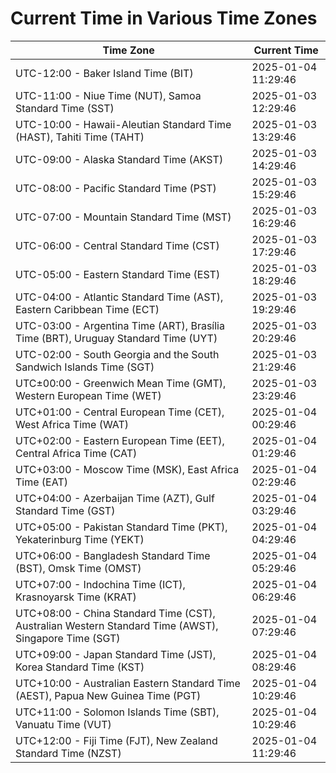 # Current Time in Various Time Zones

| Time Zone | Current Time |
|-----------|--------------|
| UTC-12:00 - Baker Island Time (BIT) | 2025-01-04 11:29:46 |
| UTC-11:00 - Niue Time (NUT), Samoa Standard Time (SST) | 2025-01-03 12:29:46 |
| UTC-10:00 - Hawaii-Aleutian Standard Time (HAST), Tahiti Time (TAHT) | 2025-01-03 13:29:46 |
| UTC-09:00 - Alaska Standard Time (AKST) | 2025-01-03 14:29:46 |
| UTC-08:00 - Pacific Standard Time (PST) | 2025-01-03 15:29:46 |
| UTC-07:00 - Mountain Standard Time (MST) | 2025-01-03 16:29:46 |
| UTC-06:00 - Central Standard Time (CST) | 2025-01-03 17:29:46 |
| UTC-05:00 - Eastern Standard Time (EST) | 2025-01-03 18:29:46 |
| UTC-04:00 - Atlantic Standard Time (AST), Eastern Caribbean Time (ECT) | 2025-01-03 19:29:46 |
| UTC-03:00 - Argentina Time (ART), Brasília Time (BRT), Uruguay Standard Time (UYT) | 2025-01-03 20:29:46 |
| UTC-02:00 - South Georgia and the South Sandwich Islands Time (SGT) | 2025-01-03 21:29:46 |
| UTC±00:00 - Greenwich Mean Time (GMT), Western European Time (WET) | 2025-01-03 23:29:46 |
| UTC+01:00 - Central European Time (CET), West Africa Time (WAT) | 2025-01-04 00:29:46 |
| UTC+02:00 - Eastern European Time (EET), Central Africa Time (CAT) | 2025-01-04 01:29:46 |
| UTC+03:00 - Moscow Time (MSK), East Africa Time (EAT) | 2025-01-04 02:29:46 |
| UTC+04:00 - Azerbaijan Time (AZT), Gulf Standard Time (GST) | 2025-01-04 03:29:46 |
| UTC+05:00 - Pakistan Standard Time (PKT), Yekaterinburg Time (YEKT) | 2025-01-04 04:29:46 |
| UTC+06:00 - Bangladesh Standard Time (BST), Omsk Time (OMST) | 2025-01-04 05:29:46 |
| UTC+07:00 - Indochina Time (ICT), Krasnoyarsk Time (KRAT) | 2025-01-04 06:29:46 |
| UTC+08:00 - China Standard Time (CST), Australian Western Standard Time (AWST), Singapore Time (SGT) | 2025-01-04 07:29:46 |
| UTC+09:00 - Japan Standard Time (JST), Korea Standard Time (KST) | 2025-01-04 08:29:46 |
| UTC+10:00 - Australian Eastern Standard Time (AEST), Papua New Guinea Time (PGT) | 2025-01-04 10:29:46 |
| UTC+11:00 - Solomon Islands Time (SBT), Vanuatu Time (VUT) | 2025-01-04 10:29:46 |
| UTC+12:00 - Fiji Time (FJT), New Zealand Standard Time (NZST) | 2025-01-04 11:29:46 |
